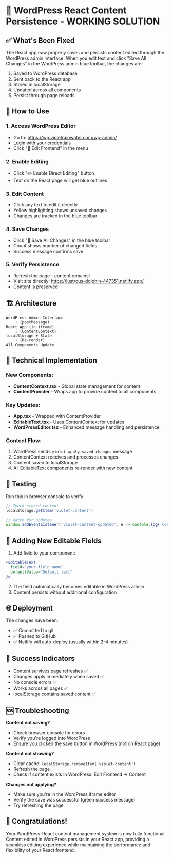 # 🎉 WordPress React Content Persistence - WORKING SOLUTION

## ✅ What's Been Fixed

The React app now properly saves and persists content edited through the WordPress admin interface. When you edit text and click "Save All Changes" in the WordPress admin blue toolbar, the changes are:

1. Saved to WordPress database
2. Sent back to the React app
3. Stored in localStorage
4. Updated across all components
5. Persist through page reloads

## 🚀 How to Use

### 1. Access WordPress Editor
- Go to: https://wp.violetrainwater.com/wp-admin/
- Login with your credentials
- Click "🎨 Edit Frontend" in the menu

### 2. Enable Editing
- Click "✏️ Enable Direct Editing" button
- Text on the React page will get blue outlines

### 3. Edit Content
- Click any text to edit it directly
- Yellow highlighting shows unsaved changes
- Changes are tracked in the blue toolbar

### 4. Save Changes
- Click "💾 Save All Changes" in the blue toolbar
- Count shows number of changed fields
- Success message confirms save

### 5. Verify Persistence
- Refresh the page - content remains!
- Visit site directly: https://lustrous-dolphin-447351.netlify.app/
- Content is preserved

## 🏗️ Architecture

```
WordPress Admin Interface
    ↓ (postMessage)
React App (in iframe)
    ↓ (ContentContext)
localStorage + State
    ↓ (Re-render)
All Components Update
```

## 🔧 Technical Implementation

### New Components:
- **ContentContext.tsx** - Global state management for content
- **ContentProvider** - Wraps app to provide content to all components

### Key Updates:
- **App.tsx** - Wrapped with ContentProvider
- **EditableText.tsx** - Uses ContentContext for updates
- **WordPressEditor.tsx** - Enhanced message handling and persistence

### Content Flow:
1. WordPress sends `violet-apply-saved-changes` message
2. ContentContext receives and processes changes
3. Content saved to localStorage
4. All EditableText components re-render with new content

## 🧪 Testing

Run this in browser console to verify:
```javascript
// Check stored content
localStorage.getItem('violet-content')

// Watch for updates
window.addEventListener('violet-content-updated', e => console.log('Content updated:', e.detail))
```

## 📝 Adding New Editable Fields

1. Add field to your component:
```jsx
<EditableText 
  field="your_field_name"
  defaultValue="Default text"
/>
```

2. The field automatically becomes editable in WordPress admin
3. Content persists without additional configuration

## 🌐 Deployment

The changes have been:
- ✅ Committed to git
- ✅ Pushed to GitHub
- ✅ Netlify will auto-deploy (usually within 2-4 minutes)

## 🎯 Success Indicators

- Content survives page refreshes ✅
- Changes apply immediately when saved ✅
- No console errors ✅
- Works across all pages ✅
- localStorage contains saved content ✅

## 🆘 Troubleshooting

**Content not saving?**
- Check browser console for errors
- Verify you're logged into WordPress
- Ensure you clicked the save button in WordPress (not on React page)

**Content not showing?**
- Clear cache: `localStorage.removeItem('violet-content')`
- Refresh the page
- Check if content exists in WordPress: Edit Frontend → Content

**Changes not applying?**
- Make sure you're in the WordPress iframe editor
- Verify the save was successful (green success message)
- Try refreshing the page

## 🎉 Congratulations!

Your WordPress-React content management system is now fully functional. Content edited in WordPress persists in your React app, providing a seamless editing experience while maintaining the performance and flexibility of your React frontend.
